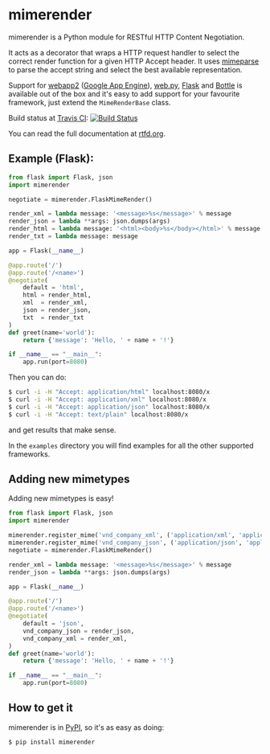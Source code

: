 # mimerender

mimerender is a Python module for RESTful HTTP Content Negotiation.

It acts as a decorator that wraps a HTTP request handler to select the correct render function for a given HTTP Accept header. It uses [mimeparse](http://code.google.com/p/mimeparse) to parse the accept string and select the best available representation.

Support for [webapp2](http://webapp-improved.appspot.com/) ([Google App Engine](https://developers.google.com/appengine/)), [web.py](http://webpy.org), [Flask](http://flask.pocoo.org) and [Bottle](http://bottlepy.org) is available out of the box and it's easy to add support for your favourite framework, just extend the `MimeRenderBase` class.

Build status at [Travis CI](http://travis-ci.org/): [![Build Status](https://secure.travis-ci.org/martinblech/mimerender.png)](http://travis-ci.org/martinblech/mimerender)

You can read the full documentation at [rtfd.org](http://mimerender.rtfd.org).

## Example (Flask):

```python
from flask import Flask, json
import mimerender

negotiate = mimerender.FlaskMimeRender()

render_xml = lambda message: '<message>%s</message>' % message
render_json = lambda **args: json.dumps(args)
render_html = lambda message: '<html><body>%s</body></html>' % message
render_txt = lambda message: message

app = Flask(__name__)

@app.route('/')
@app.route('/<name>')
@negotiate(
    default = 'html',
    html = render_html,
    xml  = render_xml,
    json = render_json,
    txt  = render_txt
)
def greet(name='world'):
    return {'message': 'Hello, ' + name + '!'}

if __name__ == "__main__":
    app.run(port=8080)
```

Then you can do:

```sh
$ curl -i -H "Accept: application/html" localhost:8080/x
$ curl -i -H "Accept: application/xml" localhost:8080/x
$ curl -i -H "Accept: application/json" localhost:8080/x
$ curl -i -H "Accept: text/plain" localhost:8080/x
```

and get results that make sense.

In the `examples` directory you will find examples for all the other supported frameworks.

## Adding new mimetypes

Adding new mimetypes is easy!

```python
from flask import Flask, json
import mimerender

mimerender.register_mime('vnd_company_xml', ('application/xml', 'application/vnd.company+xml', 'application/company+xml'))
mimerender.register_mime('vnd_company_json', ('application/json', 'application/vnd.company+json', 'application/company+json'))
negotiate = mimerender.FlaskMimeRender()

render_xml = lambda message: '<message>%s</message>' % message
render_json = lambda **args: json.dumps(args)

app = Flask(__name__)

@app.route('/')
@app.route('/<name>')
@negotiate(
    default = 'json',
    vnd_company_json = render_json,
    vnd_company_xml = render_xml,
)
def greet(name='world'):
    return {'message': 'Hello, ' + name + '!'}

if __name__ == "__main__":
    app.run(port=8080)
```

## How to get it

mimerender is in [PyPI](http://pypi.python.org/pypi/mimerender), so it's as easy as doing:

```sh
$ pip install mimerender
```
